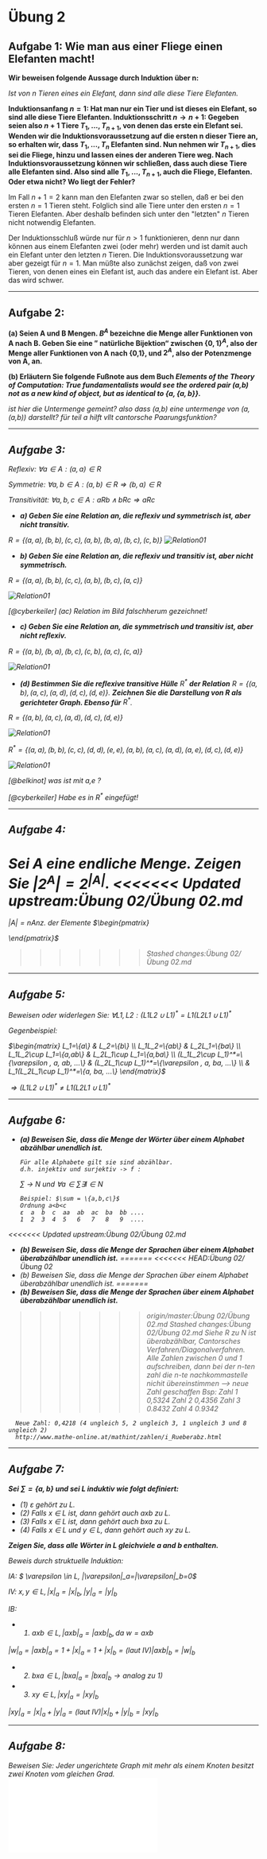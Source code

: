 # Übung 2
## Aufgabe 1: Wie man aus einer Fliege einen Elefanten macht!
**Wir beweisen folgende Aussage durch Induktion über n:**

*Ist von n Tieren eines ein Elefant, dann sind alle diese Tiere Elefanten.*

**Induktionsanfang $n=1$: Hat man nur ein Tier und ist dieses ein Elefant, so sind
alle diese Tiere Elefanten. Induktionsschritt $n \rightarrow n+1$: Gegeben seien also $n+1$
Tiere $T_1, . . . ,T_{n+1}$, von denen das erste ein Elefant sei. Wenden wir die
Induktionsvoraussetzung auf die ersten n dieser Tiere an, so erhalten wir, dass
 $T_1, . . . ,T_n$ Elefanten sind. Nun nehmen wir $T_{n+1}$, dies sei die Fliege, hinzu
 und lassen eines der anderen Tiere weg. Nach Induktionsvoraussetzung können wir
 schließen, dass auch diese Tiere alle Elefanten sind. Also sind alle $T_1, . . . ,T_{n+1}$,
 auch die Fliege, Elefanten. Oder etwa nicht? Wo liegt der Fehler?**

 Im Fall $n+1=2$ kann man den Elefanten zwar so stellen, daß er bei den ersten $n=1$ Tieren steht. Folglich sind alle Tiere unter den ersten $n=1$ Tieren Elefanten. Aber deshalb befinden sich unter den "letzten" $n$ Tieren nicht notwendig Elefanten.

Der Induktionsschluß würde nur für $n>1$ funktionieren, denn nur dann können aus einem Elefanten zwei (oder mehr) werden und ist damit auch ein Elefant unter den letzten $n$ Tieren.
Die Induktionsvoraussetzung war aber gezeigt für $n=1$.
Man müßte also zunächst zeigen, daß von zwei Tieren, von denen eines ein Elefant ist, auch das andere ein Elefant ist. Aber das wird schwer.

---
## Aufgabe 2:
**(a) Seien A und B Mengen. $B^A$ bezeichne die Menge aller Funktionen von A nach B.
Geben Sie eine ” natürliche Bijektion“ zwischen $\{0,1\}^A$, also der Menge aller
Funktionen von A nach {0,1}, und $2^A$, also der Potenzmenge von A, an.**

**(b) Erläutern Sie folgende Fußnote aus dem Buch <i>Elements of the Theory of Computation:
True fundamentalists would see the ordered pair (a,b) not as a new kind of object,
but as identical to $\{a,\{a,b\}\}$.**

ist hier die Untermenge gemeint? also dass (a,b) eine untermenge von (a,(a,b)) darstellt? für teil a hilft vllt cantorsche Paarungsfunktion?

---
## Aufgabe 3:

  *Reflexiv:*
  $\forall a \in A:(a,a) \in R$

  *Symmetrie:*
  $\forall a,b \in A:(a,b)\in R \Rightarrow (b,a)\in R$

  *Transitivität:*
  $\forall a,b,c \in A:aRb \land bRc \Rightarrow aRc$

* **a) Geben Sie eine Relation an, die reﬂexiv und symmetrisch ist, aber nicht transitiv.**

 $R=\{(a,a),(b,b),(c,c),(a,b),(b,a),(b,c),(c,b)\}$
 ![Relation01](Relation01.jpg)

* **b) Geben Sie eine Relation an, die reﬂexiv und transitiv ist, aber nicht symmetrisch.**

 $R=\{(a,a),(b,b),(c,c),(a,b),(b,c),(a,c)\}$

 ![Relation01](Relation02.jpg)

 *[@cyberkeiler] (ac) Relation im Bild falschherum gezeichnet!*

* **c) Geben Sie eine Relation an, die symmetrisch und transitiv ist, aber nicht reﬂexiv.**

 $R=\{(a,b),(b,a),(b,c),(c,b),(a,c),(c,a)\}$

 ![Relation01](Relation03.jpg)

* **(d) Bestimmen Sie die reﬂexive transitive Hülle** $R^*$ **der Relation** $R = \{(a,b),(a,c),(a,d),(d,c),(d,e)\}$.
**Zeichnen Sie die Darstellung von R als gerichteter Graph. Ebenso für** $R^*$.

 $R=\{(a,b),(a,c),(a,d),(d,c),(d,e)\}$

 ![Relation01](Relation04.jpg)


 $R^*=\{(a,a),(b,b),(c,c),(d,d),(e,e),(a,b),(a,c),(a,d),(a,e),(d,c),(d,e)\}$

 ![Relation01](Relation05.jpg)

  *[@belkinot]  was ist mit a,e ?*

  *[@cyberkeiler] Habe es in $R^*$ eingefügt!*

---
## Aufgabe 4:
**Sei A eine endliche Menge. Zeigen Sie $|2^A| = 2^{|A|}$.**
<<<<<<< Updated upstream:Übung 02/Übung 02.md
=======

$|A|=n \text{Anz. der Elemente}$
$\begin{pmatrix}

\end{pmatrix}$
>>>>>>> Stashed changes:Übung 02/Übung 02.md

---
## Aufgabe 5:
Beweisen oder widerlegen Sie: $\forall L1,L2 : (L1L2 \cup L1)^* = L1(L2L1 \cup L1)^*$

Gegenbeispiel:

  $\begin{matrix}
 L_1=\{a\}     & L_2=\{b\}     \\
 L_1L_2=\{ab\} & L_2L_1=\{ba\} \\
 L_1L_2\cup L_1=\{a,ab\} & L_2L_1\cup L_1=\{a,ba\} \\
 (L_1L_2\cup L_1)^*=\{\varepsilon , a, ab, ...\} & (L_2L_1\cup L_1)^*=\{\varepsilon , a, ba, ...\} \\
  & L_1(L_2L_1\cup L_1)^*=\{a, ba, ...\}
 \end{matrix}$

 $\Rightarrow (L1L2 \cup L1)^* \neq L1(L2L1 \cup L1)^*$

---
## Aufgabe 6:
* **(a) Beweisen Sie, dass die Menge der Wörter über einem Alphabet abzählbar unendlich ist.**

      Für alle Alphabete gilt sie sind abzählbar.
      d.h. injektiv und surjektiv -> f :

  $\sum$ -> $N$ und $\forall a \in \sum \exists l \in N$

      Beispiel: $\sum = \{a,b,c\}$
      Ordnung a<b<c
      ε  a  b  c  aa  ab  ac  ba  bb ....
      1  2  3  4  5   6   7   8   9  ....



<<<<<<< Updated upstream:Übung 02/Übung 02.md
* **(b) Beweisen Sie, dass die Menge der Sprachen über einem Alphabet überabzählbar unendlich ist.**
=======
<<<<<<< HEAD:Übung 02/Übung 02
* (b) Beweisen Sie, dass die Menge der Sprachen über einem Alphabet überabzählbar unendlich ist.
=======
* **(b) Beweisen Sie, dass die Menge der Sprachen über einem Alphabet überabzählbar unendlich ist.**
>>>>>>> origin/master:Übung 02/Übung 02.md
>>>>>>> Stashed changes:Übung 02/Übung 02.md
      Siehe R zu N ist überabzählbar, Cantorsches Verfahren/Diagonalverfahren.
      Alle Zahlen zwischen 0 und 1 aufschreiben, dann bei der n-ten zahl die n-te nachkommastelle nichit übereinstimmen --> neue Zahl geschaffen
      Bsp:
      Zahl 1    0,5324
      Zahl 2    0,4356
      Zahl 3    0.8432
      Zahl 4    0.9342

      Neue Zahl: 0,4218 (4 ungleich 5, 2 ungleich 3, 1 ungleich 3 und 8 ungleich 2)
      http://www.mathe-online.at/mathint/zahlen/i_Rueberabz.html
---
## Aufgabe 7:
**Sei $\sum = \{a,b\}$ und sei L induktiv wie folgt deﬁniert:**
* (1) ε gehört zu L.
* (2) Falls x ∈ L ist, dann gehört auch axb zu L.
* (3) Falls x ∈ L ist, dann gehört auch bxa zu L.
* (4) Falls x ∈ L und y ∈ L, dann gehört auch xy zu L.

**Zeigen Sie, dass alle Wörter in L gleichviele a and b enthalten.**

Beweis durch struktuelle Induktion:

IA: $ \varepsilon \in L, |\varepsilon|_a=|\varepsilon|_b=0$

IV: $x,y \in L, |x|_a=|x|_b, |y|_a=|y|_b$

IB:
* 1) $axb \in L, |axb|_a=|axb|_b, \text{da } w=axb$

 $|w|_a=|axb|_a=1+|x|_a=1+|x|_b=(\text{laut IV})|axb|_b=|w|_b$

* 2) $bxa \in L, |bxa|_a=|bxa|_b \rightarrow \text{analog zu 1)}$
* 3) $xy \in L, |xy|_a=|xy|_b$

 $|xy|_a=|x|_a+|y|_a=(\text{laut IV})|x|_b+|y|_b=|xy|_b$

---
## Aufgabe 8:
Beweisen Sie: Jeder ungerichtete Graph mit mehr als einem Knoten besitzt zwei Knoten vom gleichen Grad.
![Lösung](Lsg_Aufg08.pdf)

